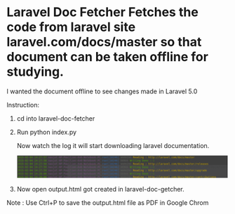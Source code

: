 # Laravel Doc Fetcher Fetches the code from laravel site laravel.com/docs/master so that document can be taken offline for studying.

I wanted the document offline to see changes made in Laravel 5.0


Instruction:

1. cd into laravel-doc-fetcher
2. Run python index.py

	Now watch the log it will start downloading laravel documentation.

	![alt tag](https://github.com/navjotahuja92/laravel-doc-fetcher/blob/master/log.png)


3. Now open output.html got created in laravel-doc-getcher.

Note : Use Ctrl+P to save the output.html file as PDF in Google Chrom